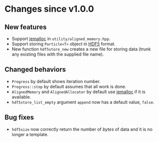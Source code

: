 # Changes since v1.0.0

## New features

* Support [jemalloc][jemalloc] in `utility/aligned_memory.hpp`.
* Support storing `Particle<T>` object in [HDF5][HDF5] format.
* New function `hdf5store_new` creates a new file for storing data (trunk
  any existing files with the supplied file name).

## Changed behaviors

* `Progress` by default shows iteration number.
* `Progress::stop` by default assumes that all work is done.
* `AlignedMemory` and `AlignedAllocator` by default use [jemalloc][jemalloc] if
  it is available.
* `hdf5store_list_empty` argument `append` now has a default value, `false`.

## Bug fixes

* `hdf5size` now correctly return the number of *bytes* of data and it is no
  longer a template.

[HDF5]: http://www.hdfgroup.org/HDF5/
[jemalloc]: http://www.canonware.com/jemalloc/
